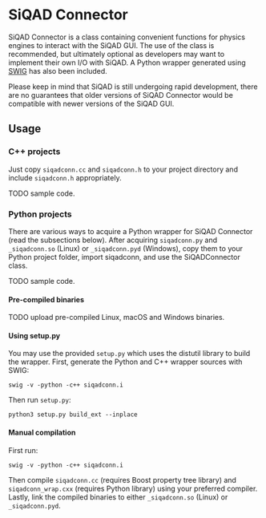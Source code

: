 # SiQAD Connector

SiQAD Connector is a class containing convenient functions for physics engines to interact with the SiQAD GUI. The use of the class is recommended, but ultimately optional as developers may want to implement their own I/O with SiQAD. A Python wrapper generated using [SWIG](http://www.swig.org/) has also been included.

Please keep in mind that SiQAD is still undergoing rapid development, there are no guarantees that older versions of SiQAD Connector would be compatible with newer versions of the SiQAD GUI.

## Usage

### C++ projects

Just copy `siqadconn.cc` and `siqadconn.h` to your project directory and include `siqadconn.h` appropriately.

TODO sample code.

### Python projects

There are various ways to acquire a Python wrapper for SiQAD Connector (read the subsections below). After acquiring `siqadconn.py` and `_siqadconn.so` (Linux) or `_siqadconn.pyd` (Windows), copy them to your Python project folder, import siqadconn, and use the SiQADConnector class.

TODO sample code.

#### Pre-compiled binaries

TODO upload pre-compiled Linux, macOS and Windows binaries.

#### Using setup.py

You may use the provided `setup.py` which uses the distutil library to build the wrapper. First, generate the Python and C++ wrapper sources with SWIG:
```
swig -v -python -c++ siqadconn.i
```

Then run `setup.py`:
```
python3 setup.py build_ext --inplace
```

#### Manual compilation

First run:
```
swig -v -python -c++ siqadconn.i
```

Then compile `siqadconn.cc` (requires Boost property tree library) and `siqadconn_wrap.cxx` (requires Python library) using your preferred compiler. Lastly, link the compiled binaries to either `_siqadconn.so` (Linux) or `_siqadconn.pyd`.
